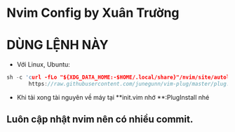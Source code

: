 # Nvim Config by Xuân Trường

# DÙNG LỆNH NÀY
- Với Linux, Ubuntu:
```c
sh -c 'curl -fLo "${XDG_DATA_HOME:-$HOME/.local/share}"/nvim/site/autoload/plug.vim --create-dirs \
       https://raw.githubusercontent.com/junegunn/vim-plug/master/plug.vim'
```

- Khi tải xong tài nguyên về máy tại **init.vim nhớ **:PlugInstall nhé

## Luôn cập nhật nvim nên có nhiều commit.

